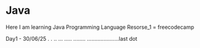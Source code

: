 # Java
Here I am learning Java Programming Language
Resorse_1 = freecodecamp

Day1 - 30/06/25
.
.
..
...
.....
........
.....................last dot
